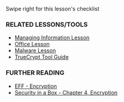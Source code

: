 [Title]: # (What now?)
[Difficulty]: # (Advanced)
[Order]: # (5)

Swipe right for this lesson's checklist

### RELATED LESSONS/TOOLS

*   [Managing Information Lesson](umbrella://lesson/managing-information)
*   [Office Lesson](umbrella://lesson/office)
*   [Malware Lesson](umbrella://lesson/malware)
*   [TrueCrypt Tool Guide](umbrella://lesson/truecrypt)

### FURTHER READING

*   [EFF - Encryption](https://ssd.eff.org/en/module/what-encryption)
*   [Security in a Box - Chapter 4, Encryption](https://securityinabox.org/chapter-4)